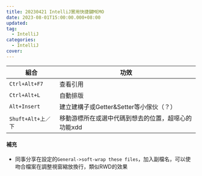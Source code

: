 ```yaml
---
title: 20230421 IntelliJ實用快捷鍵MEMO
date: 2023-08-01T15:00:00.000+08:00
updated: 
tag: 
  - IntelliJ
categories: 
  - IntelliJ
cover: 
---
```

|組合|功效|
|---|---|
|`Ctrl+Alt+F7`|查看引用|
|`Ctrl+Alt+L`|自動排版|
|`Alt+Insert`|建立建構子或Getter&Setter等小傢伙（？）|
|`Shuft+Alt+上／下`|移動游標所在或選中代碼到想去的位置，超噁心的功能xdd|

#### 補充
- 同事分享在設定的`General->soft-wrap these files`，加入副檔名，可以使吻合檔案在調整視窗縮放換行，類似RWD的效果